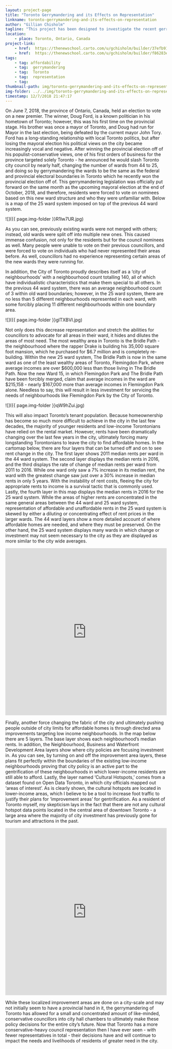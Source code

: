 ```yaml
---
layout: project-page
title: "Toronto Gerrymandering and its Effects on Representation"
linkname: toronto-gerrymandering-and-its-effects-on-representation
author: "Gillian Chisholm"
tagline: "This project has been designed to investigate the recent gerrymandering of city council wards in Toronto, Canada, that occurred in June, 2018. "
location:
    - place: Toronto, Ontario, Canada
project-link:
    - href:  https://thenewschool.carto.com/u/gchisholm/builder/37efb91a-7424-485d-a684-c9a9091f677c/embed
    - href:  https://thenewschool.carto.com/u/gchisholm/builder/f86283ec-4242-4ede-bac5-a93098c32352/embed
tags:
    - tag: affordability
    - tag:  gerrymandering
    - tag:  Toronto
    - tag:  representation
    - tag: 
thumbnail-path: img/toronto-gerrymandering-and-its-effects-on-representation/5DO6j7u.jpg
img-folder: ../../img/toronto-gerrymandering-and-its-effects-on-representation/
timestamp: 12/7/2018 21:47:17
---
```

On June 7, 2018, the province of Ontario, Canada, held an election to vote on a new premier. The winner, Doug Ford, is a known politician in his hometown of Toronto; however, this was his first time on the provincial stage. His brother was once a mayor of Toronto, and Doug had run for Mayor in the last election, being defeated by the current mayor John Tory. Ford has a long-standing relationship with local Toronto politics, but after losing the mayoral election his political views on the city became increasingly vocal and negative. After winning the provincial election off of his populist-conservative views, one of his first orders of business for the province targeted solely Toronto - he announced he would slash Toronto city council by nearly half, changing the number of wards from 44 to 25, and doing so by gerrymandering the wards to be the same as the federal and provincial electoral boundaries in Toronto which he recently won the provincial election off of. This gerrymandering legislation was officially put forward on the same month as the upcoming mayoral election at the end of October, 2018, and therefore, residents were forced to vote on nominees based on this new ward structure and who they were unfamiliar with. Below is a map of the 25 ward system imposed on top of the previous 44 ward system.

![]({{ page.img-folder }}R1lw7UR.jpg)

As you can see, previously existing wards were not merged with others; instead, old wards were split off into multiple new ones. This caused immense confusion, not only for the residents but for the council nominees as well. Many people were unable to vote on their previous councillors, and were forced to vote on individuals who had never represented their areas before. As well, councillors had no experience representing certain areas of the new wards they were running for. 

In addition, the City of Toronto proudly describes itself as a ‘city of neighbourhoods’ with a neighbourhood count totalling 140, all of which have individualistic characteristics that make them special to all others. In the previous 44 ward system, there was an average neighbourhood count of 3 within old ward boundaries; however, in the 25 ward system, there are no less than 5 different neighbourhoods represented in each ward, with some forcibly placing 11 different neighbourhoods within one boundary area.

![]({{ page.img-folder }}glTXBVI.jpg)

Not only does this decrease representation and stretch the abilities for councillors to advocate for all areas in their ward, it hides and dilutes the areas of most need. The most wealthy area in Toronto is the Bridle Path - the neighbourhood where the rapper Drake is building his 35,000 square foot mansion, which he purchased for $6.7 million and is completely re-building. Within the new 25 ward system, The Bridle Path is now in the same ward as one of the least wealthy areas of Toronto, Flemingdon Park, where average incomes are over $600,000 less than those living in The Bridle Path. Now the new Ward 15, in which Flemingdon Park and The Bridle Path have been forcibly merged, claim that average incomes in the ward are $215,158 - nearly $167,000 more than average incomes in Flemingdon Park alone. Needless to say, this will result in less investment for servicing the needs of neighbourhoods like Flemingdon Park by the City of Toronto. 

![]({{ page.img-folder }}qW9hZui.jpg)

This will also impact Toronto’s tenant population. Because homeownership has become so much more difficult to achieve in the city in the last few decades, the majority of younger residents and low-income Torontonians have relied on the rental market. However, rents have been dramatically changing over the last few years in the city, ultimately forcing many longstanding Torontonians to leave the city to find affordable homes. In the cartomap below, there are four layers that can be turned off and on to see rent change in the city. The first layer shows 2011 median rents per ward in the 44 ward system. The second layer displays the median rents in 2016, and the third displays the rate of change of median rents per ward from 2011 to 2016. While one ward only saw a 7% increase in its median rent, the ward with the greatest change saw just over a 30% increase in median rents in only 5 years. With the instability of rent costs, fleeing the city for appropriate rents to income is a survival tactic that is commonly used. Lastly, the fourth layer in this map displays the median rents in 2016 for the 25 ward system. While the areas of higher rents are concentrated in the same general areas between the 44 ward and 25 ward system, representation of affordable and unaffordable rents in the 25 ward system is skewed by either a diluting or concentrating effect of rent prices in the larger wards. The 44 ward layers show a more detailed account of where affordable homes are needed, and where they must be preserved. On the other hand, the 25 ward system displays many wards in which change or investment may not seem necessary to the city as they are displayed as more similar to the city wide averages.  

<iframe width="100%" height="520" frameborder="0" src="https://thenewschool.carto.com/u/gchisholm/builder/37efb91a-7424-485d-a684-c9a9091f677c/embed" allowfullscreen webkitallowfullscreen mozallowfullscreen oallowfullscreen msallowfullscreen></iframe>

Finally, another force changing the fabric of the city and ultimately pushing people outside of city limits for affordable homes is through directed area improvements targeting low income neighbourhoods. In the map below there are 5 layers. The base layer shows each neighbourhood’s median rents. In addition, the Neighbourhood, Business and Waterfront Development Area layers show where city policies are focusing investment in. As you can see, by turning on and off the improvement area layers, these plans fit perfectly within the boundaries of the existing low-income neighbourhoods proving that city policy is an active part to the gentrification of these neighbourhoods in which lower-income residents are still able to afford. Lastly, the layer named ‘Cultural Hotspots,’ comes from a dataset found on Open Data Toronto, in which city officials mapped out ‘areas of interest’. As is clearly shown, the cultural hotspots are located in lower-income areas, which I believe to be a tool to increase foot traffic to justify their plans for ‘improvement areas’ for gentrification. As a resident of Toronto myself, my skepticism lays in the fact that there are not any cultural hotspot data points located in the central area of downtown Toronto - a large area where the majority of city investment has previously gone for tourism and attractions in the past. 

<iframe width="100%" height="520" frameborder="0" src="https://thenewschool.carto.com/u/gchisholm/builder/f86283ec-4242-4ede-bac5-a93098c32352/embed" allowfullscreen webkitallowfullscreen mozallowfullscreen oallowfullscreen msallowfullscreen></iframe>

While these localized improvement areas are done on a city-scale and may not initially seem to have a provincial hand in it, the gerrymandering of Toronto has allowed for a small and concentrated amount of like-minded, conservative councillors into city hall chambers to ultimately make these policy decisions for the entire city’s future. Now that Toronto has a more conservative-heavy council representation then I have ever seen - with fewer representatives in total - their decisions have and will continue to impact the needs and livelihoods of residents of greater need in the city. 
